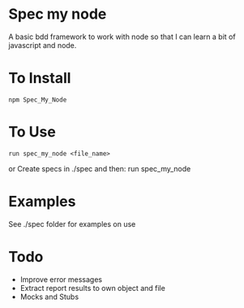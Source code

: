 Spec my node
============

A basic bdd framework to work with node so that I can learn a bit of javascript and node. 

To Install
==========
    npm Spec_My_Node

To Use
======
    run spec_my_node <file_name>
or
Create specs in ./spec and then:
    run spec_my_node 

Examples
========

See ./spec folder for examples on use

Todo
====

* Improve error messages
* Extract report results to own object and file
* Mocks and Stubs
